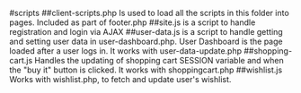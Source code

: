 #scripts
##client-scripts.php
Is used to load all the scripts in this folder into pages. Included as part of footer.php
##site.js
is a script to handle registration and login via AJAX
##user-data.js
is a script to handle getting and setting user data in user-dashboard.php. 
User Dashboard is the page loaded after a user logs in. It works with user-data-update.php
##shopping-cart.js
Handles the updating of shopping cart SESSION variable and when the "buy it" button is clicked. 
It works with shoppingcart.php
##wishlist.js
Works with wishlist.php, to fetch and update user's wishlist.